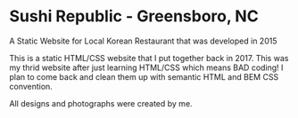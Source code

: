 # Sushi Republic - Greensboro, NC
A Static Website for Local Korean Restaurant that was developed in 2015

This is a static HTML/CSS website that I put together back in 2017.
This was my thrid website after just learning HTML/CSS which means BAD coding!
I plan to come back and clean them up with semantic HTML and BEM CSS convention.

All designs and photographs were created by me. 
